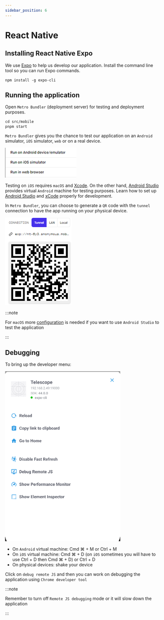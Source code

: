 ```yaml
---
sidebar_position: 6
---
```


# React Native

## Installing React Native Expo

We use [Expo](https://expo.dev/) to help us develop our application. Install the command line tool so you can run Expo commands.

```
npm install -g expo-cli
```

## Running the application

Open `Metro Bundler` (deployment server) for testing and deployment purposes.

```
cd src/mobile
pnpm start
```

`Metro Bundler` gives you the chance to test our application on an `Android` simulator, `iOS` simulator, `web` or on a real device.

![Deployment options](../../static/img/metro_bundler_deploy_options.png)

Testing on `iOS` requires `macOS` and [Xcode](https://developer.apple.com/xcode/).
On the other hand, [Android Studio](https://developer.android.com/studio?gclid=Cj0KCQiAuvOPBhDXARIsAKzLQ8HSP0n1tojsRjsEZhT2cWmUrps8u4oND0eAONViZsf9rqMk2gFpc_waAtJOEALw_wcB&gclsrc=aw.ds) provides virtual `Android` machine for testing purposes. Learn how to set up [Android Studio](https://docs.expo.dev/workflow/android-studio-emulator/) and [xCode](https://docs.expo.dev/workflow/ios-simulator/) properly for development.

In `Metro Bundler`, you can choose to generate a `QR` code with the `tunnel` connection to have the app running on your physical device.

![Tunnel deploy options](../../static/img/tunnel_deploy_option.png)

:::note

For `macOS` more [configuration](https://docs.expo.dev/workflow/android-studio-emulator/) is needed if you want to use `Android Studio` to test the application

:::

## Debugging

To bring up the developer menu:

![Developer menu](../../static/img/developer_menu.png)

- On `Android` virtual machine: Cmd ⌘ + M or Ctrl + M
- On `iOS` virtual machine: Cmd ⌘ + D (on `iOS` sometimes you will have to use Ctrl + D then Cmd ⌘ + D) or Ctrl + D
- On physical devices: shake your device

Click on `debug remote JS` and then you can work on debugging the application using `Chrome developer tool`

:::note

Remember to turn off `Remote JS debugging` mode or it will slow down the application

:::
